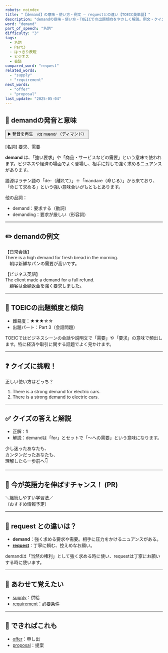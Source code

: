```yaml
---
robots: noindex
title: "【demand】の意味・使い方・例文 ― requestとの違い【TOEIC英単語】"
description: "demandの意味・使い方・TOEICでの出題傾向をやさしく解説。例文・クイズ付きでrequestとの違いもわかりやすく学べます。"
word: "demand"
part_of_speech: "名詞"
difficulty: "3"
tags:
  - 名詞
  - Part3
  - はっきり表現
  - ビジネス
  - 会議
compared_word: "request"
related_words:
  - "supply"
  - "requirement"
next_words:
  - "offer"
  - "proposal"
last_update: "2025-05-04"
---
```


## 🔰 demandの発音と意味

<button class="play-audio" onclick="playTTS('demand')">
  <span class="play-audio-main">
    ▶️ 発音を再生　/dɪˈmænd/
  </span>
  <span class="play-audio-sub">
    （ディマンド）
  </span>
</button>

[名詞] 要求、需要

**demand** は、「強い要求」や「商品・サービスなどの需要」という意味で使われます。ビジネスや経済の場面でよく登場し、相手に対して強く求めるニュアンスがあります。

語源はラテン語の「de-（離れて）」＋「mandare（命じる）」から来ており、「命じて求める」という強い意味合いがもともとあります。

他の品詞：  
- demand：要求する（動詞）
- demanding：要求が厳しい（形容詞）

---

## ✏️ demandの例文

【日常会話】  
There is a high demand for fresh bread in the morning.  
　朝は新鮮なパンの需要が高いです。

【ビジネス英語】  
The client made a demand for a full refund.  
　顧客は全額返金を強く要求しました。

---

## 🎯 TOEICの出題頻度と傾向

- 難易度：★★★☆☆
- 出題パート：Part 3（会話問題）

TOEICではビジネスシーンの会話や説明文で「需要」や「要求」の意味で頻出します。特に経済や取引に関する話題でよく見かけます。

---

## ❓ クイズに挑戦！

正しい使い方はどっち？

1. There is a strong demand for electric cars.  
2. There is a strong demand to electric cars.

---

## ✅ クイズの答えと解説

- 正解：**1**
- 解説：demandは「for」とセットで「～への需要」という意味になります。

少し迷ったあなたも、  
カンタンだったあなたも、  
理解したら一歩前へ👇️

---

## 🚀 今が英語力を伸ばすチャンス！ (PR)

<div class="info-center">
＼継続しやすい学習法／<br>  
（おすすめ情報予定）
</div>

---

## 🤔  request との違いは？

- **demand**：強く求める要求や需要。相手に圧力をかけるニュアンスがある。
- **[request](/word/request/)**：丁寧に頼む、控えめなお願い。

demandは「当然の権利」として強く求める時に使い、requestは丁寧にお願いする時に使います。

---

## 🧩 あわせて覚えたい

- [supply](/word/supply/)：供給
- [requirement](/word/requirement/)：必要条件

---

## 📖 できればこれも

- [offer](/word/offer/)：申し出
- [proposal](/word/proposal/)：提案

<!-- cvid: aid40_bid09 -->
